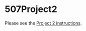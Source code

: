 # 507Project2

Please see the [Project 2 instructions](https://drive.google.com/file/d/1vccP0cvpvrGbfmfr-zYxvZKXGPAhVGJD/view?usp=sharing).
